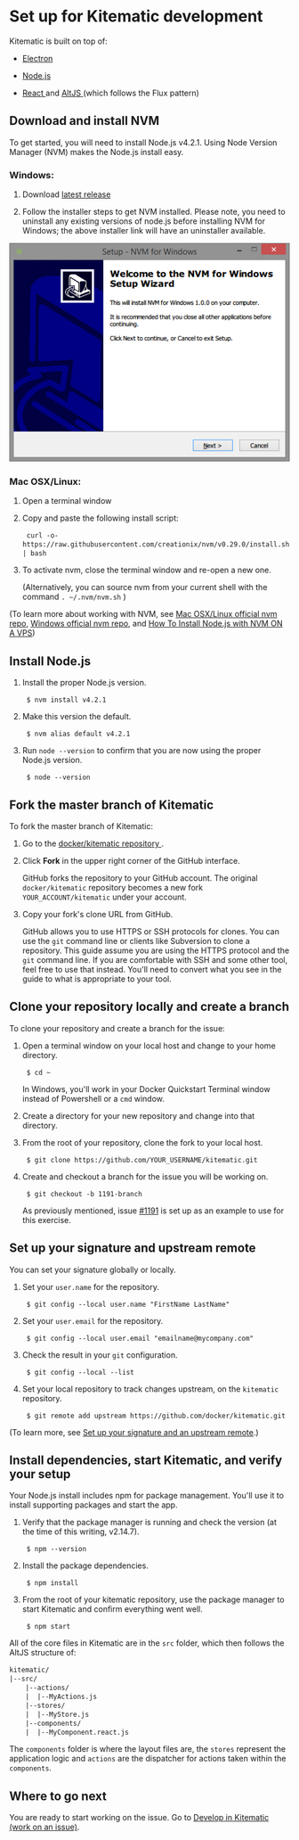 <!--[metadata]>
+++
title = "Set up for Kitematic development"
description = "Explains how to find a Kitematic issue"
keywords = ["Kitematic, open source, contribute, contributor, tour, development"]
[menu.main]
parent= "smn_kitematic_contrib"
weight=3
+++
<![end-metadata]-->

# Set up for Kitematic development

Kitematic is built on top of:

* <a href="http://electron.atom.io/" target="_blank"> Electron </a>

* <a href="https://nodejs.org" target="_blank"> Node.js </a>

* <a href="https://facebook.github.io/react/" target="_blank"> React </a> and <a href="https://facebook.github.io/react/" target="_blank"> AltJS </a> (which follows the Flux pattern)

## Download and install NVM

To get started, you will need to install Node.js v4.2.1. Using Node Version Manager (NVM) makes the Node.js install easy.

### Windows:
1. Download <a href="https://github.com/coreybutler/nvm-windows/releases/"
target="_blank"> latest release </a>

2. Follow the installer steps to get NVM installed. Please note, you need to
uninstall any existing versions of node.js before installing NVM for Windows;
the above installer link will have an uninstaller available.

  ![windows installer](images/nvm_install.jpeg)

### Mac OSX/Linux:

1. Open a terminal window

2. Copy and paste the following install script:

        curl -o- https://raw.githubusercontent.com/creationix/nvm/v0.29.0/install.sh | bash

3. To activate nvm, close the terminal window and re-open a new one.

    (Alternatively, you can source nvm from your current shell with the command `. ~/.nvm/nvm.sh` )

(To learn more about working with NVM, see <a href="https://github.com/creationix/nvm" target="_blank">Mac OSX/Linux official nvm repo</a>, <a href="https://github.com/coreybutler/nvm-windows" target="_blank">Windows official nvm repo</a>, and <a href="https://www.digitalocean.com/community/tutorials/how-to-install-node-js-with-nvm-node-version-manager-on-a-vps" target="_blank">How To Install Node.js with NVM ON A VPS</a>)

## Install Node.js

1. Install the proper Node.js version.

        $ nvm install v4.2.1

2. Make this version the default.

        $ nvm alias default v4.2.1

3. Run `node --version` to confirm that you are now using the proper Node.js version.

        $ node --version

## Fork the master branch of Kitematic

To fork the master branch of Kitematic:

1. Go to the <a href="https://github.com/docker/kitematic" target="_blank">docker/kitematic repository </a>.

2. Click **Fork** in the upper right corner of the GitHub interface.

    GitHub forks the repository to your GitHub account. The original
    `docker/kitematic` repository becomes a new fork `YOUR_ACCOUNT/kitematic`
    under your account.

3. Copy your fork's clone URL from GitHub.

    GitHub allows you to use HTTPS or SSH protocols for clones. You can use the `git` command line or clients like Subversion to clone a repository. This guide assume you are using the HTTPS protocol and the `git` command line. If you are comfortable with SSH and some other tool, feel free to use that instead. You'll need to convert what you see in the guide to what is appropriate to your tool.

## Clone your repository locally and create a branch

To clone your repository and create a branch for the issue:

1. Open a terminal window on your local host and change to your home directory.

        $ cd ~

    In Windows, you'll work in your Docker Quickstart Terminal window instead of Powershell or a `cmd` window.

2. Create a directory for your new repository and change into that directory.

3. From the root of your repository, clone the fork to your local host.

        $ git clone https://github.com/YOUR_USERNAME/kitematic.git

4. Create and checkout a branch for the issue you will be working on.

        $ git checkout -b 1191-branch

    As previously mentioned, issue <a href="https://github.com/docker/kitematic/issues/1191" target="_blank">#1191</a> is set up as an example to use for this exercise.

## Set up your signature and upstream remote
You can set your signature globally or locally.

1. Set your `user.name` for the repository.

        $ git config --local user.name "FirstName LastName"

2. Set your `user.email` for the repository.

        $ git config --local user.email "emailname@mycompany.com"

3. Check the result in your `git` configuration.

        $ git config --local --list

4. Set your local repository to track changes upstream, on the `kitematic`
repository.

        $ git remote add upstream https://github.com/docker/kitematic.git

(To learn more, see <a
href="http://docs.docker.com/opensource/project/set-up-git/#set-your-signature-and-an-upstream-remote" target="_blank"> Set up your signature and an upstream remote</a>.)

## Install dependencies, start Kitematic, and verify your setup
Your Node.js install includes npm for package management. You'll use it to install supporting packages and start the app.

1. Verify that the package manager is running and check the version (at the time of this writing, v2.14.7).

        $ npm --version

2. Install the package dependencies.

        $ npm install

3. From the root of your kitematic repository, use the package manager to start Kitematic and confirm everything went well.

        $ npm start

All of the core files in Kitematic are in the `src` folder, which then
follows the AltJS structure of:
```
kitematic/
|--src/
    |--actions/
    |  |--MyActions.js
    |--stores/
    |  |--MyStore.js
    |--components/
    |  |--MyComponent.react.js
```
The `components` folder is where the layout files are, the `stores` represent the application logic and `actions` are the dispatcher for actions taken within the `components`.

## Where to go next
You are ready to start working on the issue. Go to [Develop in Kitematic (work
on an issue)](work_issue.md).

